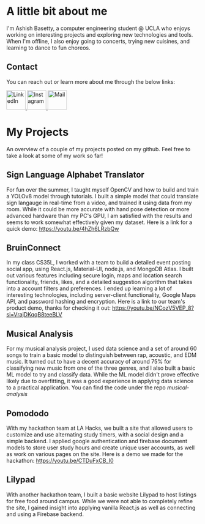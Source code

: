 # A little bit about me
I'm Ashish Basetty, a computer engineering student @ UCLA who enjoys working on interesting projects and exploring new technologies and tools. When I'm offline, I also enjoy going to concerts, trying new cuisines, and learning to dance to fun choreos.

## Contact
You can reach out or learn more about me through the below links:



<a href="https://www.linkedin.com/in/ashish-basetty/" className="icon">
  <img src="https://cdn2.iconfinder.com/data/icons/social-media-2285/512/1_Linkedin_unofficial_colored_svg-512.png" alt="LinkedIn" width="50" height="50">
</a>
  
<a href="https://www.instagram.com/basettyyyyy/" className="icon">
  <img src="https://cdn2.iconfinder.com/data/icons/social-icons-33/128/Instagram-256.png" alt="Instagram" width="50" height="50" >
</a>

<a href="mailto:ashish.basetty2@gmail.com" className="icon">
  <img src="https://cdn4.iconfinder.com/data/icons/aiga-symbol-signs/439/aiga_mail-256.png" alt="Mail" width="50" height="50" >
</a>




# My Projects
An overview of a couple of my projects posted on my github. Feel free to take a look at some of my work so far!

## Sign Language Alphabet Translator
For fun over the summer, I taught myself OpenCV and how to build and train a YOLOv8 model through tutorials. I built a simple model that could translate sign langauge in real-time from a video, and trained it using data from my room. While it could be more accurate with hand pose detection or more advanced hardware than my PC's GPU, I am satisfied with the results and seems to work somewhat effectively given my dataset. Here is a link for a quick demo: https://youtu.be/4hZh6LRzbQw

## BruinConnect
In my class CS35L, I worked with a team to build a detailed event posting social app, using React.js, Material-UI, node.js, and MongoDB Atlas. I built out various features including secure login, maps and location search functionality, friends, likes, and a detailed suggestion algorithm that takes into a account filters and preferences.
I ended up learning a lot of interesting technologies, including server-client functionality, Google Maps API, and password hashing and encryption. Here is a link to our team's product demo, thanks for checking it out: https://youtu.be/NCozV5VEP_8?si=VrajDKqqB8teeBLV

## Musical Analysis
For my musical analysis project, I used data science and a set of around 60 songs to train a basic model to distinguish between rap, acoustic, and EDM music. It turned out to have a decent accuracy of around 75% for classifying new music from one of the three genres, and I also built a basic ML model to try and classify data. While the ML model didn't prove effective likely due to overfitting, it was a good experience in applying data science to a practical application. You can find the code under the repo _musical-analysis_

## Pomododo
With my hackathon team at LA Hacks, we built a site that allowed users to customize and use alternating study timers, with a social design and a simple backend. I applied google authentication and firebase document models to store user study hours and create unique user accounts, as well as work on various pages on the site. Here is a demo we made for the hackathon: https://youtu.be/CTDuFxCB_I0

## Lilypad
With another hackathon team, I built a basic website Lilypad to host listings for free food around campus. While we were not able to completely refine the site, I gained insight into applying vanilla React.js as well as connecting and using a Firebase backend.

<!---
Ashish-Basetty/Ashish-Basetty is a ✨ special ✨ repository because its `README.md` (this file) appears on your GitHub profile.
You can click the Preview link to take a look at your changes.
--->
